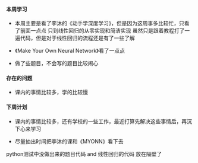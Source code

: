 #### 本周学习

- 本周主要是看了李沐的《动手学深度学习》，但是因为这周事多比较忙，只看了前面一点点
  只到线性回归的从零实现和简洁实现
  虽然只是跟着教程打了一遍代码，但是对于线性回归的流程还是有了一些了解

- 《Make Your Own Neural Network》看了一点点

- 做了些题目，不会写的题目比较闹心

#### 存在的问题

- 课内的事情比较多，学的比较慢

#### 下周计划

- 课内的事情比较多，还有学校的一些工作，最近打算先解决这些事情后，再沉下心来学习

- 尽量抽出时间把李沐的课和《MYONN》看下去



python测试中没做出来的题目代码 and  线性回归的代码 放在隔壁了
